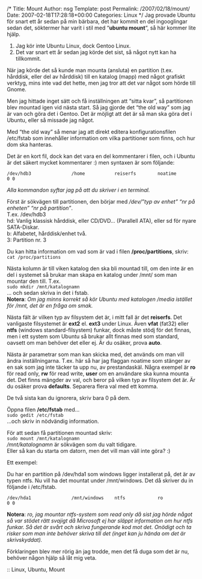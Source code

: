 /*
 Title: Mount
 Author: nsg
 Template: post
 Permalink: /2007/02/18/mount/
 Date: 2007-02-18T17:28:18+00:00
 Categories: Linux
*/
Jag provade Ubuntu för snart ett år sedan på min bärbara, det har kommit en del ingooglingar sedan det, söktermer har varit i stil med &#8220;**ubuntu mount**&#8220;, så här kommer lite hjälp.

1. Jag kör inte Ubuntu Linux, dock Gentoo Linux.  
2. Det var snart ett år sedan jag körde det sist, så något nytt kan ha tillkommit.

När jag körde det så kunde man mounta (ansluta) en partition (t.ex. hårddisk, eller del av hårddisk) till en katalog (mapp) med något grafiskt verktyg, mins inte vad det hette, men jag tror att det var något som hörde till Gnome.

Men jag hittade inget sätt och få inställningen att &#8220;sitta kvar&#8221;, så partitionen blev mountad igen vid nästa start. Så jag gjorde det &#8220;the old way&#8221; som jag är van och göra det i Gentoo. Det är möjligt att det är så man ska göra det i Ubuntu, eller så missade jag något.

Med &#8220;the old way&#8221; så menar jag att direkt editera konfigurationsfilen /etc/fstab som innehåller information om vilka partitioner som finns, och hur dom ska hanteras.

Det är en kort fil, dock kan det vara en del kommentarer i filen, och i Ubuntu är det säkert mycket kommentarer :) men syntaxen är som följande:

`/dev/hdb3               /home           reiserfs        noatime         0 0`

*Alla kommandon syftar jag på att du skriver i en terminal.*

Först är sökvägen till partitionen, den börjar med */dev/&#8221;typ av enhet&#8221; &#8220;nr på enheten&#8221; &#8220;nr på partition&#8221;*.  
T.ex. /dev/hdb3  
hd: Vanlig klassisk hårddisk, eller CD/DVD&#8230; (Parallell ATA), eller sd för nyare SATA-Diskar.  
b: Alfabetet, hårddisk/enhet två.  
3: Partition nr. 3

Du kan hitta information om vad som är vad i filen **/proc/partitions**, skriv:  
`cat /proc/partitions`

Nästa kolumn är till viken katalog den ska bli mountad till, om den inte är en del i systemet så brukar man skapa en katalog under /mnt/ som man mountar den till. T.ex.  
`sudo mkdir /mnt/katalognamn`  
&#8230; och sedan skriva in det i fstab.  
**Notera**: *Om jag minns korrekt så kör Ubuntu med katalogen /media istället för /mnt, det är en fråga om smak.*

Nästa fält är vilken typ av filsystem det är, i mitt fall är det **reiserfs**. Det vanligaste filsystemet är **ext2** el. **ext3** under Linux. Även **vfat** (fat32) eller **ntfs** (windows standard-filsystem) funkar, dock måste stödj för det finnas, men i ett system som Ubuntu så brukar allt finnas med som standard, oavsett om man behöver det eller ej. Är du osäker, prova **auto**.

Nästa är parametrar som man kan skicka med, det används om man vill ändra inställningarna. T.ex. här så har jag flaggan noatime som stänger av en sak som jag inte täcker ta upp nu, av prestandaskäl. Några exempel är **ro** för read only, **rw** för read write, **user** om en användare ska kunna mounta det. Det finns mängder av val, och beror på vilken typ av filsystem det är. Är du osäker prova **defaults**. Separera flera val med ett komma.

De två sista kan du ignorera, skriv bara 0 på dem.

Öppna filen **/etc/fstab** med&#8230;  
`sudo gedit /etc/fstab`  
&#8230;och skriv in nödvändig information.

För att sedan få partitionen mountad skriv:  
`sudo mount /mnt/katalognamn`  
*/mnt/katalognamn* är sökvägen som du valt tidigare.  
Eller så kan du starta om datorn, men det vill man väll inte göra? :) 

Ett exempel:

Du har en partition på /dev/hda1 som windows ligger installerat på, det är av typen ntfs. Nu vill ha det mountat under /mnt/windows. Det då skriver du in följande i /etc/fstab.

`/dev/hda1               /mnt/windows    ntfs            ro               0 0`

**Notera**: *ro, jag mountar ntfs-system som read only då sist jag hörde något så var stödet rätt svajigt då Microsoft ej har släppt information om hur ntfs funkar. Så det är svårt och skriva fungerande kod mot det. Onödigt och ta risker som man inte behöver skriva till det (inget kan ju hända om det är skrivskyddat).*

Förklaringen blev mer rörig än jag trodde, men det få duga som det är nu, behöver någon hjälp så låt mig veta.

:: Linux, Ubuntu, Mount

<small></small>